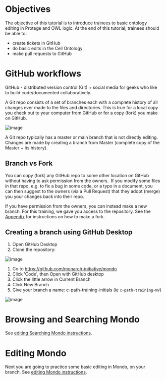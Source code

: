 # Objectives


The objective of this tutorial is to introduce trainees to basic ontology editing in Protege and OWL logic. At the end of this tutorial, trainees should be able to:

-   create tickets in GitHub
-   do basic edits in the Cell Ontology 
-   make pull requests to GitHub


# GitHub workflows


GitHub - distributed version control (Git) + social media for geeks who like to build code/documented collaboratively.

A Git repo consists of a set of branches each with a complete history of all changes ever made to the files and directories. This is true for a local copy you check out to your computer from GitHub or for a copy (fork) you make on GitHub.

![image](https://user-images.githubusercontent.com/6722114/115820759-59267500-a3b6-11eb-8452-b44404ce7aa7.png)

A Git repo typically has a master or main branch that is not directly editing.  Changes are made by creating a branch from Master (complete copy of the Master + its history).  

Branch vs Fork
--------------

You can copy (fork) any GitHub repo to some other location on GitHub without having to ask permission from the owners.  If you modify some files in that repo, e.g. to fix a bug in some code, or a typo in a document, you can then suggest to the owners (via a Pull Request) that they adopt (merge) you your changes back into their repo.

If you have permission from the owners, you can instead make a new branch. For this training, we gave you access to the repository. See the [Appendix](https://github.com/jamesaoverton/obook/blob/master/04-OntologyTheory/appendix.md) for instructions on how to make a fork.

Creating a branch using GitHub Desktop
--------------------------------------

1.  Open GitHub Desktop
1.  Clone the repository:

![image](https://user-images.githubusercontent.com/6722114/115820985-c3d7b080-a3b6-11eb-8131-7b9c33cc294d.png)

1. Go to <https://github.com/monarch-initiative/mondo>
1. Click 'Code', then Open with GitHub desktop
1. Click the little arrow in Current Branch
1. Click New Branch
1. Give your branch a name: c-path-training-initials (ie `c-path-training-NV`)

![image](https://user-images.githubusercontent.com/6722114/115821352-7ad42c00-a3b7-11eb-97e0-b02611eb77e6.png)

Browsing and Searching Mondo
============================

See [editing Searching Mondo instructions](https://github.com/jamesaoverton/obook/blob/master/04-OntologyTheory/SearchingMondo.md).

Editing Mondo
=============

Next you are going to practice some basic editing in Mondo, on your branch. See [editing Mondo instructions](https://github.com/jamesaoverton/obook/blob/master/04-OntologyTheory/editing-mondo.md).

